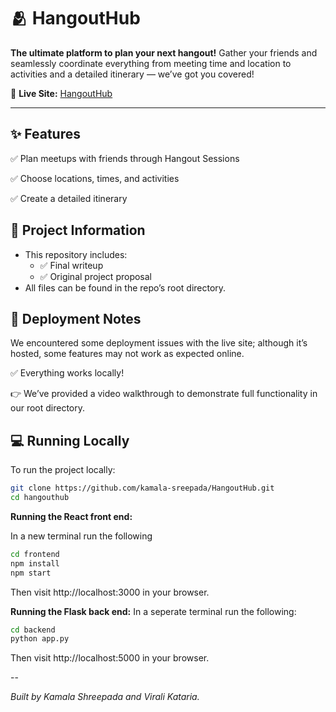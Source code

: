 # 🫂 HangoutHub

**The ultimate platform to plan your next hangout!**
Gather your friends and seamlessly coordinate everything from meeting time and location to activities and a detailed itinerary — we’ve got you covered!

🔗 **Live Site:**  [HangoutHub](https://hangouthub-koky.onrender.com/login)

---

## ✨ Features

✅ Plan meetups with friends through Hangout Sessions

✅ Choose locations, times, and activities

✅ Create a detailed itinerary


## 📝 Project Information

- This repository includes:
  - ✅ Final writeup
  - ✅ Original project proposal
- All files can be found in the repo’s root directory.


## 🚀 Deployment Notes

We encountered some deployment issues with the live site; although it’s hosted, some features may not work as expected online.

✅ Everything works locally!

👉 We’ve provided a video walkthrough to demonstrate full functionality in our root directory.


## 💻 Running Locally

To run the project locally:

```bash
git clone https://github.com/kamala-sreepada/HangoutHub.git
cd hangouthub
```
**Running the React front end:**

In a new terminal run the following
```bash
cd frontend
npm install
npm start
```

Then visit http://localhost:3000 in your browser.

**Running the Flask back end:**
In a seperate terminal run the following:
```bash
cd backend
python app.py
```

Then visit http://localhost:5000 in your browser.

--

*Built by Kamala Shreepada and Virali Kataria.*
